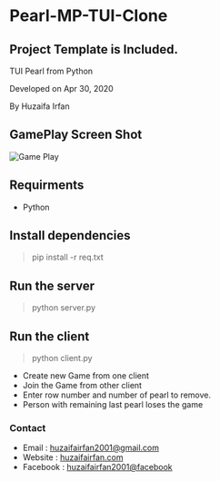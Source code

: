 # Pearl-MP-TUI-Clone
## Project Template is Included.

TUI Pearl from Python


Developed on Apr 30, 2020


By Huzaifa Irfan

## GamePlay Screen Shot
![Game Play](/img/gameplay.png)


## Requirments 
- Python

## Install dependencies
> pip install -r req.txt

## Run the server
> python server.py

## Run the client
> python client.py

- Create new Game from one client
- Join the Game from other client
- Enter row number and number of pearl to remove.
- Person with remaining last pearl loses the game


### Contact
* Email : [huzaifairfan2001@gmail.com](mailto:huzaifairfan2001@gmail.com)
* Website : [huzaifairfan.com](huzaifairfan.com)
* Facebook : [huzaifairfan2001@facebook](https://www.facebook.com/huzaifairfan2001)
